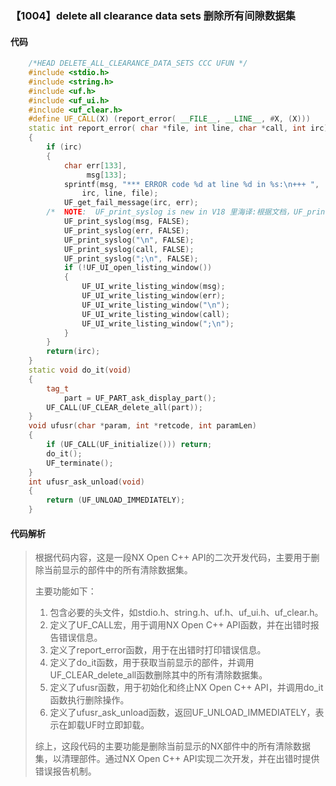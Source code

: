 ### 【1004】delete all clearance data sets 删除所有间隙数据集

#### 代码

```cpp
    /*HEAD DELETE_ALL_CLEARANCE_DATA_SETS CCC UFUN */  
    #include <stdio.h>  
    #include <string.h>  
    #include <uf.h>  
    #include <uf_ui.h>  
    #include <uf_clear.h>  
    #define UF_CALL(X) (report_error( __FILE__, __LINE__, #X, (X)))  
    static int report_error( char *file, int line, char *call, int irc)  
    {  
        if (irc)  
        {  
            char err[133],  
                 msg[133];  
            sprintf(msg, "*** ERROR code %d at line %d in %s:\n+++ ",  
                irc, line, file);  
            UF_get_fail_message(irc, err);  
        /*  NOTE:  UF_print_syslog is new in V18 里海译:根据文档，UF_print_syslog 是 V18 版本中新增的函数，用于打印系统日志信息。 */  
            UF_print_syslog(msg, FALSE);  
            UF_print_syslog(err, FALSE);  
            UF_print_syslog("\n", FALSE);  
            UF_print_syslog(call, FALSE);  
            UF_print_syslog(";\n", FALSE);  
            if (!UF_UI_open_listing_window())  
            {  
                UF_UI_write_listing_window(msg);  
                UF_UI_write_listing_window(err);  
                UF_UI_write_listing_window("\n");  
                UF_UI_write_listing_window(call);  
                UF_UI_write_listing_window(";\n");  
            }  
        }  
        return(irc);  
    }  
    static void do_it(void)  
    {  
        tag_t  
            part = UF_PART_ask_display_part();  
        UF_CALL(UF_CLEAR_delete_all(part));  
    }  
    void ufusr(char *param, int *retcode, int paramLen)  
    {  
        if (UF_CALL(UF_initialize())) return;  
        do_it();  
        UF_terminate();  
    }  
    int ufusr_ask_unload(void)  
    {  
        return (UF_UNLOAD_IMMEDIATELY);  
    }

```

#### 代码解析

> 根据代码内容，这是一段NX Open C++ API的二次开发代码，主要用于删除当前显示的部件中的所有清除数据集。
>
> 主要功能如下：
>
> 1. 包含必要的头文件，如stdio.h、string.h、uf.h、uf_ui.h、uf_clear.h。
> 2. 定义了UF_CALL宏，用于调用NX Open C++ API函数，并在出错时报告错误信息。
> 3. 定义了report_error函数，用于在出错时打印错误信息。
> 4. 定义了do_it函数，用于获取当前显示的部件，并调用UF_CLEAR_delete_all函数删除其中的所有清除数据集。
> 5. 定义了ufusr函数，用于初始化和终止NX Open C++ API，并调用do_it函数执行删除操作。
> 6. 定义了ufusr_ask_unload函数，返回UF_UNLOAD_IMMEDIATELY，表示在卸载UF时立即卸载。
>
> 综上，这段代码的主要功能是删除当前显示的NX部件中的所有清除数据集，以清理部件。通过NX Open C++ API实现二次开发，并在出错时提供错误报告机制。
>
